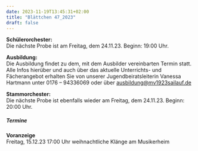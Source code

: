 ```yaml
---
date: 2023-11-19T13:45:31+02:00
title: "Blättchen 47_2023"
draft: false
---
```



**Schülerorchester:**  
Die nächste Probe ist am Freitag, dem 24.11.23. Beginn: 19:00 Uhr.


**Ausbildung:**  
Die Ausbildung findet zu dem, mit dem Ausbilder vereinbarten Termin statt.
Alle Infos hierüber und auch über das aktuelle Unterrichts- und Fächerangebot erhalten Sie von unserer Jugendbeiratsleiterin Vanessa Hartmann unter 0176 – 94336069 oder 
über ausbildung@mv1923sailauf.de


**Stammorchester:**  
Die nächste Probe ist ebenfalls wieder am Freitag, dem 24.11.23. Beginn: 20:00 Uhr.


##### Termine  


**Voranzeige**  
Freitag, 15.12.23 17:00 Uhr weihnachtliche Klänge am Musikerheim
